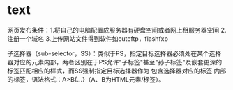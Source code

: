 # text
网页发布条件：1.将自己的电脑配置成服务器有硬盘空间或者网上租服务器空间  2.注册一个域名  3.上传网站文件得到软件如cuteftp，flashfxp
 
 子选择器（sub-selector，SS）：类似于PS，指定目标选择器必须处在某个选择器对应的元素内部，两者区别在于PS允许"子标签"甚至"孙子标签"及嵌套更深的标签匹配相应的样式，而SS强制指定目标选择器作为 包含选择器对应的标签 内部的标签，语法格式：A>B{...}（A、B为HTML元素/标签）。 
